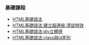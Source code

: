 ### 基礎課程

* [HTML基礎語法](040701.html)
* [HTML基礎語法:建立超連結;滑鼠特效](040702.html)
* [HTML基礎語法:div立體感](040703.html)
* [HTML基礎語法:class與id差別](040704.html)

